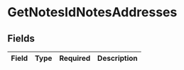 # GetNotesIdNotesAddresses


## Fields

| Field       | Type        | Required    | Description |
| ----------- | ----------- | ----------- | ----------- |